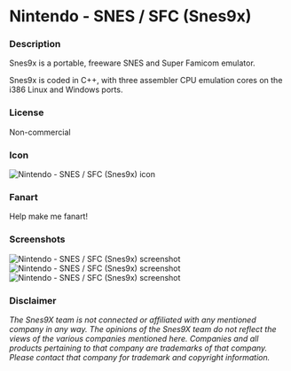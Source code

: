 # Nintendo - SNES / SFC (Snes9x)

### Description

Snes9x is a portable, freeware SNES and Super Famicom emulator.

Snes9x is coded in C++, with three assembler CPU emulation cores on the i386 Linux and Windows ports.

### License

Non-commercial

### Icon

![Nintendo - SNES / SFC (Snes9x) icon](game.libretro.snes9x/resources/icon.png)

### Fanart

Help make me fanart!

### Screenshots

![Nintendo - SNES / SFC (Snes9x) screenshot](game.libretro.snes9x/resources/screenshot-01.jpg)
![Nintendo - SNES / SFC (Snes9x) screenshot](game.libretro.snes9x/resources/screenshot-02.jpg)
![Nintendo - SNES / SFC (Snes9x) screenshot](game.libretro.snes9x/resources/screenshot-03.jpg)

### Disclaimer

*The Snes9X team is not connected or affiliated with any mentioned company in any way. The opinions of the Snes9X team do not reflect the views of the various companies mentioned here. Companies and all products pertaining to that company are trademarks of that company. Please contact that company for trademark and copyright information.*
